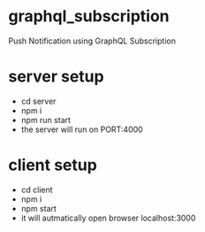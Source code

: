 # graphql_subscription
Push Notification using GraphQL Subscription

# server setup
  * cd server 
  * npm i 
  * npm run start
  * the server will run on PORT:4000

# client setup
  * cd client
  * npm i 
  * npm start
  * it will autmatically open browser localhost:3000

